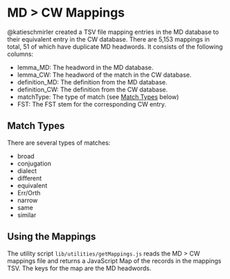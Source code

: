 # MD > CW Mappings

@katieschmirler created a TSV file mapping entries in the MD database to their equivalent entry in the CW database. There are 5,153 mappings in total, 51 of which have duplicate MD headwords. It consists of the following columns:

* lemma_MD: The headword in the MD database.
* lemma_CW: The headword of the match in the CW database.
* definition_MD: The definition from the MD database.
* definition_CW: The definition from the CW database.
* matchType: The type of match (see [Match Types](#match-types) below)
* FST: The FST stem for the corresponding CW entry.

## Match Types

There are several types of matches:

* broad
* conjugation
* dialect
* different
* equivalent
* Err/Orth
* narrow
* same
* similar

## Using the Mappings

The utility script `lib/utilities/getMappings.js` reads the MD > CW mappings file and returns a JavaScript Map of the records in the mappings TSV. The keys for the map are the MD headwords.
